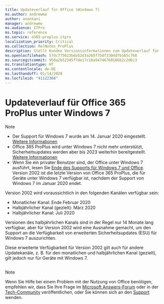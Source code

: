 ```yaml
---
title: Updateverlauf für Office (Windows 7)
ms.author: andrewmo
author: anankani
manager: andrewmo
ms.audience: ITPro
ms.topic: reference
ms.service: o365-proplus-itpro
localization_priority: Critical
ms.collection: RelNotes_ProPlus
description: Stellt Kunden Versionsinformationen zum Updateverlauf für Office 365 ProPlus für Windows 7 bereit.
ms.openlocfilehash: 57dc775623bda52d3a265f75df3304d7b165c768
ms.sourcegitcommit: 950a2b52345f7de17c16a94746760166b2c2d6c3
ms.translationtype: HT
ms.contentlocale: de-DE
ms.lasthandoff: 01/14/2020
ms.locfileid: "41122368"
---
```

# <a name="update-history-for-office-365-proplus-on-windows-7"></a>Updateverlauf für Office 365 ProPlus unter Windows 7 

 > [!NOTE]
>
>- Der Support für Windows 7 wurde am 14. Januar 2020 eingestellt. [Weitere Informationen](https://www.microsoft.com/microsoft-365/windows/end-of-windows-7-support?rtc=1)
>- Office 365 ProPlus wird unter Windows 7 nicht mehr unterstützt, Sicherheitsupdates werden aber bis 2023 weiterhin bereitgestellt. [Weitere Informationen](https://docs.microsoft.com/DeployOffice/windows-7-support)
>- Wenn Sie ein privater Benutzer sind, der Office unter Windows 7 ausführt, lesen Sie [Ende des Supports für Windows 7 und Office](https://support.office.com/en-us/article/windows-7-end-of-support-and-office-78f20fab-b57b-44d7-8368-06a8493f3cb9?ui=en-US&rs=en-US&ad=US).
Version 2002 ist die letzte Version von Office 365 ProPlus, die für Geräte unter Windows 7 verfügbar ist, nachdem der Support von Windows 7 im Januar 2020 endet.  

Version 2002 wird voraussichtlich in den folgenden Kanälen verfügbar sein:
- Monatlicher Kanal: Ende Februar 2020
- Halbjährlicher Kanal (gezielt): März 2020
- Halbjährlicher Kanal: Juli 2020

Versionen des halbjährlichen Kanals sind in der Regel nur 14 Monate lang verfügbar, aber für Version 2002 wird eine Ausnahme gemacht, um den Support an die Verfügbarkeit von erweiterten Sicherheitsupdates (ESU) für Windows 7 auszurichten.

Diese erweiterte Verfügbarkeit für Version 2002 gilt auch für andere Updatekanäle, z. B. für den monatlichen und halbjährlichen Kanal (gezielt), gilt jedoch nur für Geräte mit Windows 7.

##

> [!NOTE]
> Wenn Sie Hilfe bei einem Problem mit der Nutzung von Office benötigen, empfehlen wir, dass Sie Ihre Frage im [Microsoft Answers-Forum](https://answers.microsoft.com/) oder in der [Tech-Community](https://techcommunity.microsoft.com/) veröffentlichen, oder Sie können sich an den [Support](https://support.microsoft.com/contactus) wenden.
